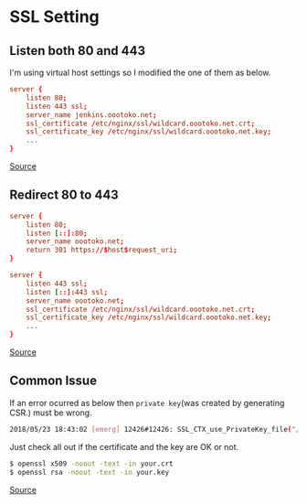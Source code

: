 # SSL Setting

## Listen both 80 and 443

I'm using virtual host settings so I modified the one of them as below.

```conf
server {
    listen 80;
    listen 443 ssl;
    server_name jenkins.oootoko.net;
    ssl_certificate /etc/nginx/ssl/wildcard.oootoko.net.crt;
    ssl_certificate_key /etc/nginx/ssl/wildcard.oootoko.net.key;
    ...
}
```

[Source](http://nginx.org/en/docs/http/configuring_https_servers.html#single_http_https_server)

## Redirect 80 to 443

```conf
server {
    listen 80;
    listen [::]:80;
    server_name oootoko.net;
    return 301 https://$host$request_uri;
}

server {
    listen 443 ssl;
    listen [::]:443 ssl;
    server_name oootoko.net;
    ssl_certificate /etc/nginx/ssl/wildcard.oootoko.net.crt;
    ssl_certificate_key /etc/nginx/ssl/wildcard.oootoko.net.key;
    ...
}
```

[Source](https://www.digitalocean.com/community/questions/best-way-to-configure-nginx-ssl-force-http-to-redirect-to-https-force-www-to-non-www-on-serverpilot-free-plan-by-using-nginx-configuration-file-only)

## Common Issue

If an error ocurred as below then `private key`(was created by generating CSR.) must be wrong.

```sh
2018/05/23 18:43:02 [emerg] 12426#12426: SSL_CTX_use_PrivateKey_file("/etc/nginx/ssl/wildcard.oootoko.net.key") failed (SSL: error:0906D06C:PEM routines:PEM_read_bio:no start line:Expecting: ANY PRIVATE KEY error:140B0009:SSL routines:SSL_CTX_use_PrivateKey_file:PEM lib)
```

Just check all out if the certificate and the key are OK or not.

```sh
$ openssl x509 -noout -text -in your.crt
$ openssl rsa -noout -text -in your.key
```

[Source](https://snippets.aktagon.com/snippets/543-how-to-fix-pem-read-bio-no-start-line-error-nginx-error)
